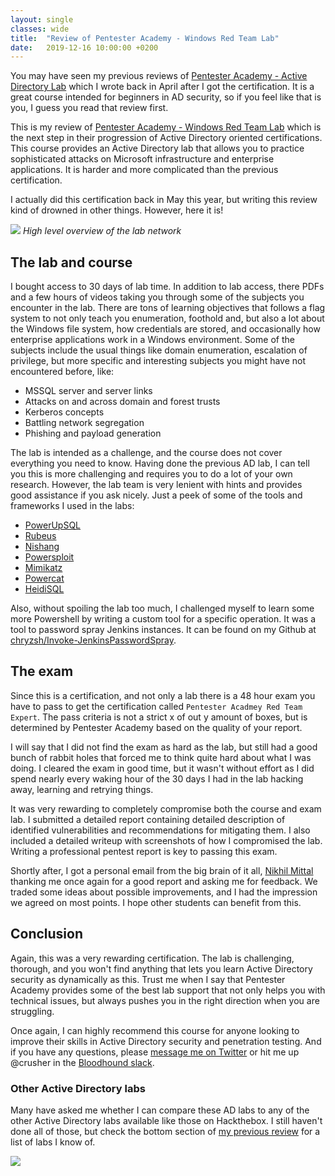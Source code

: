 ```yaml
---
layout: single
classes: wide
title:  "Review of Pentester Academy - Windows Red Team Lab"
date:   2019-12-16 10:00:00 +0200
---
```


You may have seen my previous reviews of [Pentester Academy - Active Directory Lab](https://chryzsh.github.io/pta-adlab/) which I wrote back in April after I got the certification. It is a great course intended for beginners in AD security, so if you feel like that is you, I guess you read that review first.

This is my review of [Pentester Academy - Windows Red Team Lab](https://www.pentesteracademy.com/redlabsb) which is the next step in their progression of Active Directory oriented certifications. This course provides an Active Directory lab that allows you to practice sophisticated attacks on Microsoft infrastructure and enterprise applications. It is harder and more complicated than the previous certification.

I actually did this certification back in May this year, but writing this review kind of drowned in other things. However, here it is!

![](https://www.pentesteracademy.com/img/redteamlab.png)
*High level overview of the lab network*

## The lab and course

I bought access to 30 days of lab time. In addition to lab access, there PDFs and a few hours of videos taking you through some of the subjects you encounter in the lab. There are tons of learning objectives that follows a flag system to not only teach you enumeration, foothold and, but also a lot about the Windows file system, how credentials are stored, and occasionally how enterprise applications work in a Windows environment. Some of the subjects include the usual things like domain enumeration, escalation of privilege, but more specific and interesting subjects you might have not encountered before, like:

- MSSQL server and server links
- Attacks on and across domain and forest trusts
- Kerberos concepts
- Battling network segregation
- Phishing and payload generation

The lab is intended as a challenge, and the course does not cover everything you need to know. Having done the previous AD lab, I can tell you this is more challenging and requires you to do a lot of your own research. However, the lab team is very lenient with hints and provides good assistance if you ask nicely. Just a peek of some of the tools and frameworks I used in the labs:

- [PowerUpSQL](https://github.com/NetSPI/PowerUpSQL)
- [Rubeus](https://github.com/GhostPack/Rubeus)
- [Nishang](https://github.com/samratashok/nishang)
- [Powersploit](https://github.com/PowerShellMafia/PowerSploit)
- [Mimikatz](https://github.com/gentilkiwi/mimikatz)
- [Powercat](https://github.com/besimorhino/powercat)
- [HeidiSQL](https://www.heidisql.com/)

Also, without spoiling the lab too much, I challenged myself to learn some more Powershell by writing a custom tool for a specific operation. It was a tool to password spray Jenkins instances. It can be found on my Github at [chryzsh/Invoke-JenkinsPasswordSpray](https://github.com/chryzsh/Invoke-JenkinsPasswordSpray).

## The exam

Since this is a certification, and not only a lab there is a 48 hour exam you have to pass to get the certification called `Pentester Acadmey Red Team Expert`. The pass criteria is not a strict x of out y amount of boxes, but is determined by Pentester Academy based on the quality of your report.

I will say that I did not find the exam as hard as the lab, but still had a good bunch of rabbit holes that forced me to think quite hard about what I was doing. I cleared the exam in good time, but it wasn't without effort as I did spend nearly every waking hour of the 30 days I had in the lab hacking away, learning and retrying things.

It was very rewarding to completely compromise both the course and exam lab. I submitted a detailed report containing detailed description of identified vulnerabilities and recommendations for mitigating them. I also included a detailed writeup with screenshots of how I compromised the lab. Writing a professional pentest report is key to passing this exam.

Shortly after, I got a personal email from the big brain of it all, [Nikhil Mittal](https://twitter.com/nikhil_mitt) thanking me once again for a good report and asking me for feedback. We traded some ideas about possible improvements, and I had the impression we agreed on most points. I hope other students can benefit from this.

## Conclusion

Again, this was a very rewarding certification. The lab is challenging, thorough, and you won't find anything that lets you learn Active Directory security as dynamically as this. Trust me when I say that Pentester Academy provides some of the best lab support that not only helps you with technical issues, but always pushes you in the right direction when you are struggling.

Once again, I can highly recommend this course for anyone looking to improve their skills in Active Directory security and penetration testing. And if you have any questions, please [message me on Twitter](https://twitter.com/chryzsh) or hit me up @crusher in the [Bloodhound slack](https://bloodhoundgang.herokuapp.com/).

### Other Active Directory labs

Many have asked me whether I can compare these AD labs to any of the other Active Directory labs available like those on Hackthebox. I still haven't done all of those, but check the bottom section of [my previous review](https://chryzsh.github.io/pta-adlab/) for a list of labs I know of.

![](https://i.imgflip.com/2i9u4y.jpg)